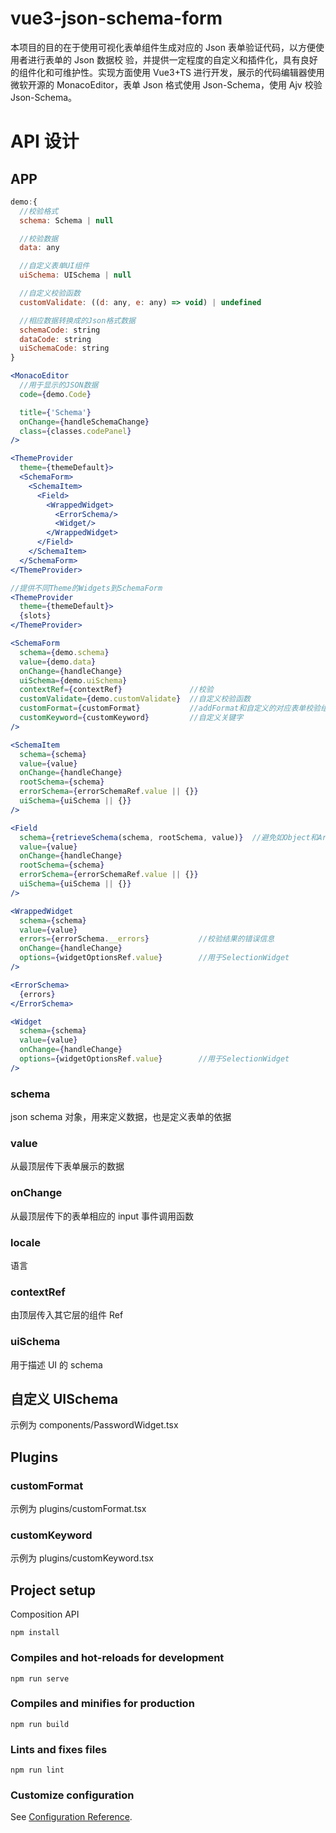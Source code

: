 <!--
 * @Author: your name
 * @Date: 2021-05-28 17:30:31
 * @LastEditTime: 2021-06-19 17:18:28
 * @LastEditors: Please set LastEditors
 * @Description: In User Settings Edit
 * @FilePath: \vue3-json-schema-form\README.md
-->

# vue3-json-schema-form

本项目的目的在于使用可视化表单组件生成对应的 Json 表单验证代码，以方便使用者进行表单的 Json 数据校 验，并提供一定程度的自定义和插件化，具有良好的组件化和可维护性。实现方面使用 Vue3+TS 进行开发，展示的代码编辑器使用微软开源的 MonacoEditor，表单 Json 格式使用 Json-Schema，使用 Ajv 校验 Json-Schema。

# API 设计

## APP

```js
demo:{
  //校验格式
  schema: Schema | null

  //校验数据
  data: any

  //自定义表单UI组件
  uiSchema: UISchema | null

  //自定义校验函数
  customValidate: ((d: any, e: any) => void) | undefined

  //相应数据转换成的Json格式数据
  schemaCode: string
  dataCode: string
  uiSchemaCode: string
}
```

```jsx
<MonacoEditor
  //用于显示的JSON数据
  code={demo.Code}

  title={'Schema'}
  onChange={handleSchemaChange}
  class={classes.codePanel}
/>

<ThemeProvider
  theme={themeDefault}>
  <SchemaForm>
    <SchemaItem>
      <Field>
        <WrappedWidget>
          <ErrorSchema/>
          <Widget/>
        </WrappedWidget>
      </Field>
    </SchemaItem>
  </SchemaForm>
</ThemeProvider>

//提供不同Theme的Widgets到SchemaForm
<ThemeProvider
  theme={themeDefault}>
  {slots}
</ThemeProvider>

<SchemaForm
  schema={demo.schema}
  value={demo.data}
  onChange={handleChange}
  uiSchema={demo.uiSchema}
  contextRef={contextRef}               //校验
  customValidate={demo.customValidate}  //自定义校验函数
  customFormat={customFormat}           //addFormat和自定义的对应表单校验组件
  customKeyword={customKeyword}         //自定义关键字
/>

<SchemaItem
  schema={schema}
  value={value}
  onChange={handleChange}
  rootSchema={schema}
  errorSchema={errorSchemaRef.value || {}}
  uiSchema={uiSchema || {}}
/>

<Field
  schema={retrieveSchema(schema, rootSchema, value)}  //避免如Object和Array的循环依赖
  value={value}
  onChange={handleChange}
  rootSchema={schema}
  errorSchema={errorSchemaRef.value || {}}
  uiSchema={uiSchema || {}}
/>

<WrappedWidget
  schema={schema}
  value={value}
  errors={errorSchema.__errors}           //校验结果的错误信息
  onChange={handleChange}
  options={widgetOptionsRef.value}        //用于SelectionWidget
/>

<ErrorSchema>
  {errors}
</ErrorSchema>

<Widget
  schema={schema}
  value={value}
  onChange={handleChange}
  options={widgetOptionsRef.value}        //用于SelectionWidget
/>
```

### schema

json schema 对象，用来定义数据，也是定义表单的依据

### value

从最顶层传下表单展示的数据

### onChange

从最顶层传下的表单相应的 input 事件调用函数

### locale

语言

### contextRef

由顶层传入其它层的组件 Ref

### uiSchema

用于描述 UI 的 schema

## 自定义 UISchema

示例为 components/PasswordWidget.tsx

## Plugins

### customFormat

示例为 plugins/customFormat.tsx

### customKeyword

示例为 plugins/customKeyword.tsx

## Project setup

Composition API

```
npm install
```

### Compiles and hot-reloads for development

```
npm run serve
```

### Compiles and minifies for production

```
npm run build
```

### Lints and fixes files

```
npm run lint
```

### Customize configuration

See [Configuration Reference](https://cli.vuejs.org/config/).
